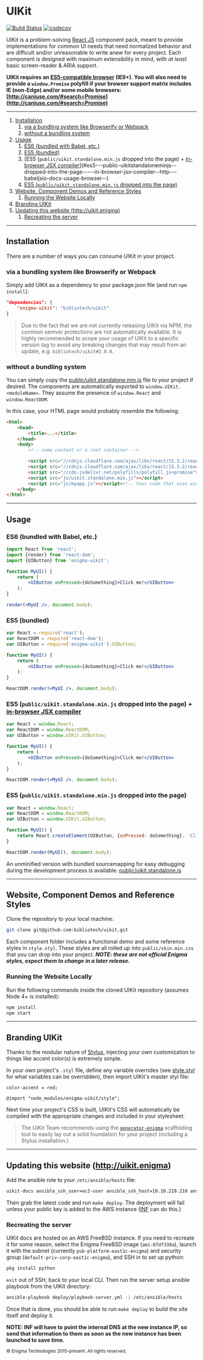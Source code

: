 # UIKit

[![Build Status](https://travis-ci.com/bibliotech/uikit.svg?token=hxqSwGHKT9sQ6YJSerRg&branch=master)](https://travis-ci.com/bibliotech/uikit) [![codecov](https://codecov.io/gh/bibliotech/uikit/branch/master/graph/badge.svg?token=uOOyfMhZOc)](https://codecov.io/gh/bibliotech/uikit)

UIKit is a problem-solving [React JS](https://facebook.github.io/react/) component pack, meant to provide implementations for common UI needs that need normalized behavior and are difficult and/or unreasonable to write anew for every project. Each component is designed with maximum extensibility in mind, with _at least_ basic screen-reader & ARIA support.

__UIKit requires an [ES5-compatible browser](http://kangax.github.io/compat-table/es5/) (IE9+). You will also need to provide a `window.Promise` polyfill if your browser support matrix includes IE (non-Edge) and/or some mobile browsers: [http://caniuse.com/#search=Promise](http://caniuse.com/#search=Promise)__

---

1. [Installation](#installation)
    1. [via a bundling system like Browserify or Webpack](#via-a-bundling-system-like-browserify-or-webpack)
    1. [without a bundling system](#without-a-bundling-system)
1. [Usage](#usage)
    1. [ES6 (bundled with Babel, etc.)](#es6--bundled-with-babel--etc-)
    1. [ES5 (bundled)](#es5--bundled-)
    1. [ES5 (`public/uikit.standalone.min.js` dropped into the page) + [in-browser JSX compiler](http://babeljs.io/docs/usage/browser/)](#es5---public-uikitstandaloneminjs--dropped-into-the-page-----in-browser-jsx-compiler--http---babeljsio-docs-usage-browser--)
    1. [ES5 (`public/uikit.standalone.min.js` dropped into the page)](#es5---public-uikitstandaloneminjs--dropped-into-the-page-)
1. [Website, Component Demos and Reference Styles](#website--component-demos-and-reference-styles)
    1. [Running the Website Locally](#running-the-website-locally)
1. [Branding UIKit](#branding-uikit)
1. [Updating this website (http://uikit.enigma)](#updating-this-website--http---uikitenigma-)
    1. [Recreating the server](#recreating-the-server)

---

## Installation

There are a number of ways you can consume UIKit in your project.

### via a bundling system like Browserify or Webpack

Simply add UIKit as a dependency to your package.json file (and run `npm install`):

```json
"dependencies": {
    "enigma-uikit": "bibliotech/uikit"
}
```

> Due to the fact that we are not currently releasing UIKit via NPM, the common semver protections are not automatically available. It is highly recommended to scope your usage of UIKit to a specific version tag to avoid any breaking changes that may result from an update, e.g. `bibliotech/uikit#2.0.0`.

### without a bundling system

You can simply copy the [public/uikit.standalone.min.js](https://github.com/bibliotech/uikit/blob/master/public/uikit.standalone.min.js) file to your project if desired. The components are automatically exported to `window.UIKit.<moduleName>`. They assume the presence of `window.React` and `window.ReactDOM`.

In this case, your HTML page would probably resemble the following:

```html
<html>
    <head>
        <title>...</title>
    </head>
    <body>
        <!-- some content or a root container -->

        <script src="//cdnjs.cloudflare.com/ajax/libs/react/15.3.2/react.min.js"></script>
        <script src="//cdnjs.cloudflare.com/ajax/libs/react/15.3.2/react-dom.min.js"></script>
        <script src="//cdn.jsdelivr.net/polyfills/polyfill.js+promise"></script>
        <script src="js/uikit.standalone.min.js"></script>
        <script src="js/myapp.js"></script><!-- Your code that uses window.UIKit.<moduleName> goes last. -->
    </body>
</html>
```

---

## Usage
### ES6 (bundled with Babel, etc.)

```jsx
import React from 'react';
import {render} from 'react-dom';
import {UIButton} from 'enigma-uikit';

function MyUI() {
    return (
        <UIButton onPressed={doSomething}>Click me!</UIButton>
    );
}

render(<MyUI />, document.body);
```

### ES5 (bundled)

```jsx
var React = require('react');
var ReactDOM = require('react-dom');
var UIButton = require('enigma-uikit').UIButton;

function MyUI() {
    return (
        <UIButton onPressed={doSomething}>Click me!</UIButton>
    );
}

ReactDOM.render(<MyUI />, document.body);
```

### ES5 (`public/uikit.standalone.min.js` dropped into the page) + [in-browser JSX compiler](http://babeljs.io/docs/usage/browser/)
```jsx
var React = window.React;
var ReactDOM = window.ReactDOM;
var UIButton = window.UIKit.UIButton;

function MyUI() {
    return (
        <UIButton onPressed={doSomething}>Click me!</UIButton>
    );
}

ReactDOM.render(<MyUI />, document.body);
```

### ES5 (`public/uikit.standalone.min.js` dropped into the page)
```js
var React = window.React;
var ReactDOM = window.ReactDOM;
var UIButton = window.UIKit.UIButton;

function MyUI() {
    return React.createElement(UIButton, {onPressed: doSomething}, 'Click me!');
}

ReactDOM.render(MyUI(), document.body);
```

An unminified version with bundled sourcemapping for easy debugging during the development process is available: [public/uikit.standalone.js](public/uikit.standalone.js)

---

## Website, Component Demos and Reference Styles

Clone the repository to your local machine:

```bash
git clone git@github.com:bibliotech/uikit.git
```

Each component folder includes a functional demo and some reference styles in `style.styl`. These styles are all rolled up into `public/skin.min.css` that you can drop into your project. ___NOTE: these are not official Enigma styles, expect them to change in a later release.___

### Running the Website Locally

Run the following commands inside the cloned UIKit repository (assumes Node 4+ is installed):

```bash
npm install
npm start
```

---

## Branding UIKit

Thanks to the modular nature of [Stylus](http://stylus-lang.com/), injecting your own customization to things like accent color(s) is extremely simple.

In your own project's `.styl` file, define any variable overrides (see [style.styl](./style.styl) for what variables can be overridden), then import UIKit's master styl file:

```stylus
color-accent = red;

@import "node_modules/enigma-uikit/style";
```

Next time your project's CSS is built, UIKit's CSS will automatically be compiled with the appropriate changes and included in your stylesheet.

> The UIKit Team recommends using the [`generator-enigma`](https://github.com/enigma-io/generator-enigma) scaffolding tool to easily lay out a solid foundation for your project (including a Stylus installation.)

---

## Updating this website (http://uikit.enigma)

Add the ansible role to your `/etc/ansible/hosts` file:

```bash
uikit-docs ansible_ssh_user=ec2-user ansible_ssh_host=10.10.219.210 ansible_python_interpreter=/usr/local/bin/python
```

Then grab the latest code and run `make deploy`. The deployment will fail unless your public key is added to the AWS instance ([INF](mailto:inf@enigma.io) can do this.)

### Recreating the server

UIKit docs are hosted on an AWS FreeBSD instance. If you need to recreate it for some reason, select the Enigma FreeBSD image (`ami-67df330a`), launch it with the subnet (currently `pub-platform-east1c-enigma`) and security group (`default-priv-corp-east1c-enigma`), and SSH in to set up python:

```bash
pkg install python
```

`exit` out of SSH, back to your local CLI. Then run the server setup ansible playbook from the UIKit directory:

```bash
ansible-playbook deploy/playbook-server.yml -i /etc/ansible/hosts
```

Once that is done, you should be able to run `make deploy` to build the site itself and deploy it.

__NOTE: INF will have to point the internal DNS at the new instance IP, so send that information to them as soon as the new instance has been launched to save time.__

<sub>© Enigma Technologies 2015-present. All rights reserved.</sub>
